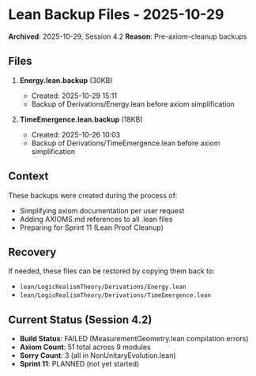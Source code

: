 # Lean Backup Files - 2025-10-29

**Archived**: 2025-10-29, Session 4.2
**Reason**: Pre-axiom-cleanup backups

## Files

1. **Energy.lean.backup** (30KB)
   - Created: 2025-10-29 15:11
   - Backup of Derivations/Energy.lean before axiom simplification

2. **TimeEmergence.lean.backup** (18KB)
   - Created: 2025-10-26 10:03
   - Backup of Derivations/TimeEmergence.lean before axiom simplification

## Context

These backups were created during the process of:
- Simplifying axiom documentation per user request
- Adding AXIOMS.md references to all .lean files
- Preparing for Sprint 11 (Lean Proof Cleanup)

## Recovery

If needed, these files can be restored by copying them back to:
- `lean/LogicRealismTheory/Derivations/Energy.lean`
- `lean/LogicRealismTheory/Derivations/TimeEmergence.lean`

## Current Status (Session 4.2)

- **Build Status**: FAILED (MeasurementGeometry.lean compilation errors)
- **Axiom Count**: 51 total across 9 modules
- **Sorry Count**: 3 (all in NonUnitaryEvolution.lean)
- **Sprint 11**: PLANNED (not yet started)
